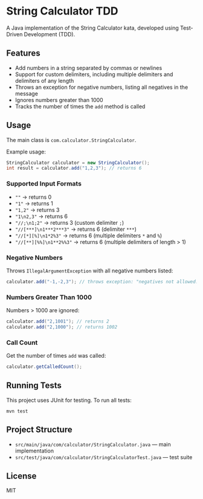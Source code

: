 # String Calculator TDD

A Java implementation of the String Calculator kata, developed using Test-Driven Development (TDD).

## Features
- Add numbers in a string separated by commas or newlines
- Support for custom delimiters, including multiple delimiters and delimiters of any length
- Throws an exception for negative numbers, listing all negatives in the message
- Ignores numbers greater than 1000
- Tracks the number of times the `add` method is called

## Usage

The main class is `com.calculator.StringCalculator`.

Example usage:
```java
StringCalculator calculator = new StringCalculator();
int result = calculator.add("1,2,3"); // returns 6
```

### Supported Input Formats
- `""` → returns 0
- `"1"` → returns 1
- `"1,2"` → returns 3
- `"1\n2,3"` → returns 6
- `"//;\n1;2"` → returns 3 (custom delimiter `;`)
- `"//[***]\n1***2***3"` → returns 6 (delimiter `***`)
- `"//[*][%]\n1*2%3"` → returns 6 (multiple delimiters `*` and `%`)
- `"//[**][%%]\n1**2%%3"` → returns 6 (multiple delimiters of length > 1)

### Negative Numbers
Throws `IllegalArgumentException` with all negative numbers listed:
```java
calculator.add("-1,-2,3"); // throws exception: "negatives not allowed: -1,-2"
```

### Numbers Greater Than 1000
Numbers > 1000 are ignored:
```java
calculator.add("2,1001"); // returns 2
calculator.add("2,1000"); // returns 1002
```

### Call Count
Get the number of times `add` was called:
```java
calculator.getCalledCount();
```

## Running Tests

This project uses JUnit for testing. To run all tests:

```
mvn test
```

## Project Structure
- `src/main/java/com/calculator/StringCalculator.java` — main implementation
- `src/test/java/com/calculator/StringCalculatorTest.java` — test suite

## License
MIT